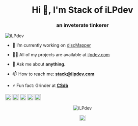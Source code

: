 #

<h1 align="center">Hi 👋, I'm Stack of iLPdev</h1>
<h3 align="center">an inveterate tinkerer</h3>
<p align="left"> <img src="https://komarev.com/ghpvc/?username=iLPdev" alt="iLPdev" /> </p>

- 🔭 I’m currently working on [discMapper](https://github.com/iLPdev/discMapper)

- 👨‍💻 All of my projects are available at [ilpdev.com](ilpdev.com)

- 💬 Ask me about **anything**.

- 📫 How to reach me: **stack@ilpdev.com**

- ⚡ Fun fact: Grinder at **[CSdb](https://csdb.dk/scener/?id=6878)**

<p align="left"><img src="https://konpa.github.io/devicon/devicon.git/icons/css3/css3-original-wordmark.svg" alt="css3" width="20" height="20"/> <img src="https://konpa.github.io/devicon/devicon.git/icons/html5/html5-original-wordmark.svg" alt="html5" width="20" height="20"/> <img src="https://konpa.github.io/devicon/devicon.git/icons/mysql/mysql-original-wordmark.svg" alt="mysql" width="20" height="20"/> <img src="https://konpa.github.io/devicon/devicon.git/icons/php/php-original.svg" alt="php" width="20" height="20"/> <img src="https://konpa.github.io/devicon/devicon.git/icons/sass/sass-original.svg" alt="sass" width="20" height="20"/></p><p align="center"> <img src="https://github-readme-stats.vercel.app/api?username=iLPdev&show_icons=true" alt="iLPdev" /> </p>

<p align="center">
<a href="https://twitter.com/iLPdev" target="blank"><img align="center" src="https://cdn.jsdelivr.net/npm/simple-icons@3.0.1/icons/twitter.svg" alt="iLPdev" height="20" width="20" /></a>
</p>
